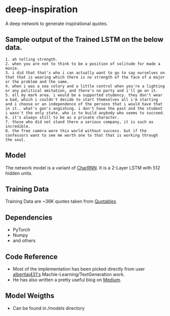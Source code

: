 # deep-inspiration
A deep network to generate inspirational quotes.

## Sample output of the Trained LSTM on the below data.

```
1. ah telling strength.
2. when you are not to think to be a position of solitude for made a movie.
3. i did that that's who i can actually want to go to say ourselves on that that is wearing which there is no strength of the face of a major or the problem and the same.
4. when i was a sea colory and a little control when you're a lighting or any political amitation, and there's no party and i'll go on it.
5. all my mark area. i would be a supported studency. they don't wear a bad, which i couldn't decide to start themselves all i'm starting and i choose or an independence of the persons that i would have that in it.. what's gon's angishing. i don't have the past and the student i wasn't the only state, who is to build anybody who seems to succeed.
6. it's always still to be as a private character.
7. those who did not stand there a serious company, it is such as incredible.
8. the free camera were this world without success. but if the confessors want to see me worth one to that that is working through the soul.
```

## Model 
The network model is a variant of [CharRNN](https://github.com/karpathy/char-rnn). It is a 2-Layer LSTM with 512 hidden units.

## Training Data
Training Data are ~36K quotes taken from [Quotables](https://github.com/alvations/Quotables)

## Dependencies

* PyTorch
* Numpy
* and others

## Code Reference

* Most of the implementation has been picked directly from user [albertlai431's](https://github.com/albertlai431/Machine-Learning/tree/master/Text%20Generation) Machie-Learning/TextGeneration work.
* He has also written a pretty useful blog on [Medium](https://towardsdatascience.com/writing-like-shakespeare-with-machine-learning-in-pytorch-d77f851d910c).

## Model Weigths

* Can be found in /models directory


